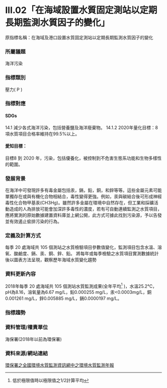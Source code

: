 # III.02「在海域設置水質固定測站以定期長期監測水質因子的變化」
原指標名稱：在海域及港口設置水質固定測站以定期長期監測水質因子的變化

<script type="text/javascript" src="http://cdn.mathjax.org/mathjax/latest/MathJax.js?config=TeX-AMS-MML_HTMLorMML"></script>

### 所屬議題
海洋污染
### 指標類別
壓力( P )
### 指標對應
#### SDGs
14.1
減少各式海洋污染，包括營養鹽及海洋廢棄物。
14.1.2
2020年量化目標：8項水質項目合格率維持在99.5%以上。
#### 愛知目標：
目標8
到 2020 年，污染，包括優養化，被控制到不危害生態系功能和生物多樣性的範圍。
### 發展背景
在海洋中可發現許多有毒金屬包括汞，鎘，鉛，銅，和鋅等等。這些金屬元素可能單獨存在或與有機化合物相結合，毒性變得更強。例如，汞與碳結合後可形成神經毒性化合物甲基汞(CH3Hg)。雖然許多金屬在環境中自然存在，但工業和採礦活動造成的人為排放可能會加深許多毒性的濃度，若有可自動連續監測之水質項目，應將實測的原始數據建置資料庫並上網公開，此方式可據此找到污染源，予以告發並有效遏止偷排污染的行為。
### 定義及計算方式
每季 20 處海域共 105 個測站之水質檢驗項目參數值變化，監測項目包含水溫、溶氧、酸鹼度、鎘、汞、銅、鋅、鉛。
將每年或每季檢驗之水質項目實測數據統計後以圖表方法呈現，觀察歷年海域水質變化趨勢
### 資料更新內容
2018年每季 20 處海域共 105 個測站水質監測成果(全年平均[^first] )，水溫25.2℃，pH為8.16，溶氧量為6.67 mg/L，鉛0.000255 mg/L，汞<0.0003mg/L，銅0.001261 mg/L，鋅0.005885 mg/L，鎘0.0000197 mg/L。
[^first]: 低於極限值時以極限值之1/2計算平均
### 指標趨勢 
### 資料管理/權責單位
海保署(2018年以前為環保署)
### 資料來源/網站連結
[環保署之全國環境水質監測資訊網中之環境水質監測年報](https://wq.epa.gov.tw/Code/Report/ReportList.aspx)
